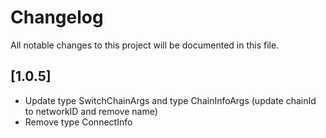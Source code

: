 # Changelog
All notable changes to this project will be documented in this file.

## [1.0.5]
- Update type SwitchChainArgs and type ChainInfoArgs (update chainId to networkID and remove name)
- Remove type ConnectInfo